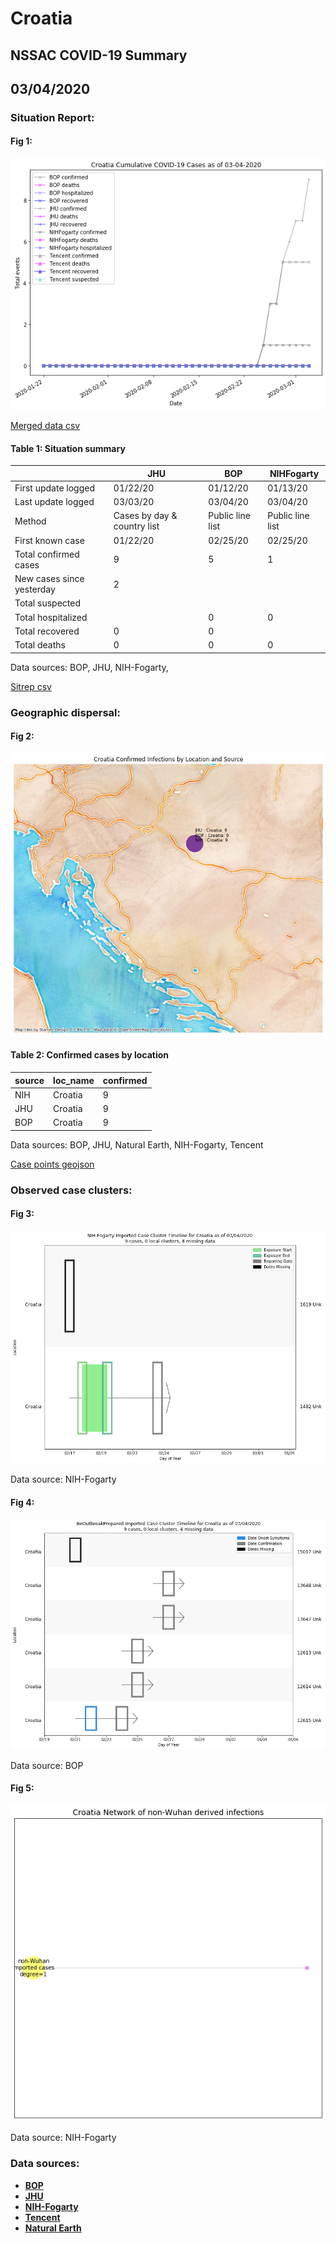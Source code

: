 # Croatia
## NSSAC COVID-19 Summary
## 03/04/2020



### Situation Report:
#### Fig 1:
![Croatia cases](../merged_histories/Croatia_merged_histories.png)

[Merged data csv](https://github.com/SchlittDataSci/SchlittDataSci.github.io/blob/master/data/tables/Croatia_merged_daily.csv)

#### Table 1: Situation summary


|                           | JHU                         | BOP              | NIHFogarty       |
|---------------------------|-----------------------------|------------------|------------------|
| First update logged       | 01/22/20                    | 01/12/20         | 01/13/20         |
| Last update logged        | 03/03/20                    | 03/04/20         | 03/04/20         |
| Method                    | Cases by day & country list | Public line list | Public line list |
| First known case          | 01/22/20                    | 02/25/20         | 02/25/20         |
| Total confirmed cases     | 9                           | 5                | 1                |
| New cases since yesterday | 2                           |                  |                  |
| Total suspected           |                             |                  |                  |
| Total hospitalized        |                             | 0                | 0                |
| Total recovered           | 0                           | 0                |                  |
| Total deaths              | 0                           | 0                | 0                |

Data sources: BOP, JHU, NIH-Fogarty, 


[Sitrep csv](https://github.com/SchlittDataSci/SchlittDataSci.github.io/blob/master/data/tables/Croatia_sitrep.csv)

### Geographic dispersal:
#### Fig 2:
![Croatia mapped](../case_locs/Croatia_case_locs.png)

#### Table 2: Confirmed cases by location


| source   | loc_name   |   confirmed |
|----------|------------|-------------|
| NIH      | Croatia    |           9 |
| JHU      | Croatia    |           9 |
| BOP      | Croatia    |           9 |

Data sources: BOP, JHU, Natural Earth, NIH-Fogarty, Tencent


[Case points geojson](https://github.com/SchlittDataSci/SchlittDataSci.github.io/blob/master/data/shapes/Croatia_case_locs.geojson)

### Observed case clusters:
#### Fig 3:
![Croatia cases](../cluster_analysis/Croatia_imported_cases_NIHFogarty.png)



Data source: NIH-Fogarty


#### Fig 4:
![Croatia cases](../cluster_analysis/Croatia_imported_cases_BOP.png)



Data source: BOP


#### Fig 5:
![Croatia network](../autochthonous_networks/Croatia_network.png)



Data source: NIH-Fogarty


### Data sources:
* **[BOP](https://github.com/beoutbreakprepared/nCoV2019)**
* **[JHU](https://github.com/CSSEGISandData/COVID-19)** 
* **[NIH-Fogarty](https://docs.google.com/spreadsheets/d/1jS24DjSPVWa4iuxuD4OAXrE3QeI8c9BC1hSlqr-NMiU/edit#gid=1187587451)** 
* **[Tencent](https://news.qq.com/zt2020/page/feiyan.htm)**
* **[Natural Earth](https://www.naturalearthdata.com/forums/forum/natural-earth-map-data/cultural-vectors/admin-1-states-provinces-and-their-boundaries/)**

<!-- Global site tag (gtag.js) - Google Analytics -->
<script async src="https://www.googletagmanager.com/gtag/js?id=UA-158816269-1"></script>
<script>
  window.dataLayer = window.dataLayer || [];
  function gtag(){dataLayer.push(arguments);}
  gtag('js', new Date());

  gtag('config', 'UA-158816269-1');
</script>